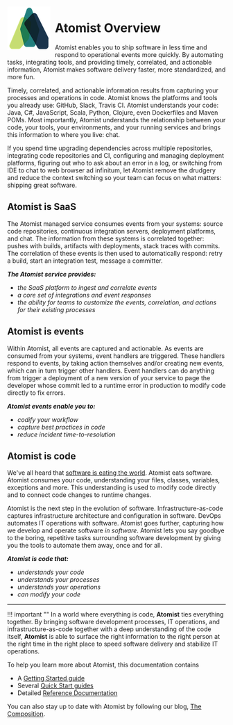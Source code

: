 <img style="float:left; padding-top:7px; padding-right:10px; padding-bottom:15px;" src="images/atomist-logo.png">

# Atomist Overview

Atomist enables you to ship software in less time and respond to
operational events more quickly.  By automating tasks, integrating
tools, and providing timely, correlated, and actionable information,
Atomist makes software delivery faster, more standardized, and more
fun.

Timely, correlated, and actionable information results from capturing
your processes and operations in code.  Atomist knows the platforms
and tools you already use: GitHub, Slack, Travis CI.  Atomist
understands your code: Java, C#, JavaScript, Scala, Python, Clojure,
even Dockerfiles and Maven POMs.  Most importantly, Atomist
understands the relationship between your code, your tools, your
environments, and your running services and brings this information to
where you live: chat.

If you spend time upgrading dependencies across multiple repositories,
integrating code repositories and CI, configuring and managing
deployment platforms, figuring out who to ask about an error in a log,
or switching from IDE to chat to web browser ad infinitum, let Atomist
remove the drudgery and reduce the context switching so your team can
focus on what matters: shipping great software.

## Atomist is SaaS

The Atomist managed service consumes events from your systems: source
code repositories, continuous integration servers, deployment
platforms, and chat.  The information from these systems is correlated
together: pushes with builds, artifacts with deployments, stack traces
with commits.  The correlation of these events is then used to
automatically respond: retry a build, start an integration test,
message a committer.

***The Atomist service provides:***

-   *the SaaS platform to ingest and correlate events*
-   *a core set of integrations and event responses*
-   *the ability for teams to customize the events, correlation, and
    actions for their existing processes*

## Atomist is events

Within Atomist, all events are captured and actionable.  As events are
consumed from your systems, event handlers are triggered.  These
handlers respond to events, by taking action themselves and/or
creating new events, which can in turn trigger other handlers.  Event
handlers can do anything from trigger a deployment of a new version of
your service to page the developer whose commit led to a runtime error
in production to modify code directly to fix errors.

***Atomist events enable you to:***

-   *codify your workflow*
-   *capture best practices in code*
-   *reduce incident time-to-resolution*

## Atomist is code

We've all heard that [software is eating the world][eating].  Atomist
eats software.  Atomist consumes your code, understanding your files,
classes, variables, exceptions and more.  This understanding is used
to modify code directly and to connect code changes to runtime
changes.

Atomist is the next step in the evolution of software.
Infrastructure-as-code captures infrastructure architecture and
configuration in software.  DevOps automates IT operations with
software.  Atomist goes further, capturing how we develop and operate
software *in software*.  Atomist lets you say goodbye to the boring,
repetitive tasks surrounding software development by giving you the
tools to automate them away, once and for all.

[eating]: https://a16z.com/2016/08/20/why-software-is-eating-the-world/

***Atomist is code that:***

-   *understands <span class="highlight">your</span> code*
-   *understands your processes*
-   *understands your operations*
-   *can <span class="highlight">modify</span> your code*

----

!!! important ""
    <span class="major-point">In a world where everything is code,
    **Atomist** ties everything together.  By bringing software
    development processes, IT operations, and infrastructure-as-code
    together with a deep understanding of the code itself, **Atomist**
    is able to surface the right information to the right person at
    the right time in the right place to speed software delivery and
    stabilize IT operations.</span>

To help you learn more about Atomist, this documentation contains

-   A [Getting Started guide][getting-started]
-   Several [Quick Start guides][quick]
-   Detailed [Reference Documentation][refdoc]

[getting-started]: getting-started/index.md
[quick]: quick-starts/index.md
[refdoc]: reference-docs/index.md

You can also stay up to date with Atomist by following our
blog, [The Composition][composition].

[composition]: https://the-composition.com/

<!--
## Rug is the runtime
### Events flow in and out
### Operations respond to events
#### Alerting developers
#### Releasing software
#### Modifying code
#### Testing integrations
## Integrations (get events, call APIs/commands)
## Cortex
## Bot, button and CLI interfaces - but the real power is when no interface is needed, i.e., full automation of responses to events
## CLI for building and testing Rugs


Atomist is all about high quality productivity for your software.
Whether it be working with large legacy codebases, your own "majestic
monoliths" or aiming for "zero overhead microservices", Atomist
provides the tools that allow you to turn your development speed up as
high as it can go.

Atomist helps you develop better software more quickly by automating
common tasks in software development and operation.  This automation
takes several forms:

-   Creating a RESTful microservice with a single click using an
    Atomist Button.
-   Using Rug editors to perform common tasks on your source code
    repository, e.g., configuring and enabling a [Travis CI][travis]
    build or updating a [Docker][docker] base image to the desired
    version.
-   Ensuring a project conforms with your standards using a Rug
    reviewer.
-   Managing a service life cycle, from commits to CI builds to
    deployments and releases to alerts and corrective action with the
    Atomist bot.

[travis]: https://travis-ci.org/
[docker]: https://www.docker.com/

You can find more detail on what Atomist can do by following our
Medium Publication: [The Composition][composition].  In
particular, [Software That Writes And Evolves Software][evolve]
provides a more detailed introduction to our thinking around
development automation and a video showing an application of the
approach to the [Elm][elm]
language.  [Understand, Automate, Collaborate][collab] provides more
detail on how our approach can greatly increase a team's productivity.

[evolve]: https://medium.com/the-composition/software-that-writes-and-evolves-software-953578a6fc36#.yw7mkg6sy
[elm]: http://elm-lang.org/
[collab]: https://medium.com/the-composition/understand-automate-collaborate-1b5695ecb724#.u3df7vvjc

While often our Atomist bot can guide you through the proper workflow,
perhaps you are interested in working with the Rug CLI, looking for a
little more help to get started with Atomist, or doing something more
advanced like writing your own editor.  If that is what you're looking
for, you're in the right place.

## Just get me going *right now*: Quick Starts

The following are quick recipes that you can use to navigate the most
common activites through Atomist.

[Go to the Quick Starts...](quick-starts/index.md)

## I want to know more: Reference Documentation

The reference documentation aims to help you get a deeper dive through
the tools, techniques and stucture of Atomist:

[Go to the Reference Documentation...](reference-docs/index.md)

-->
